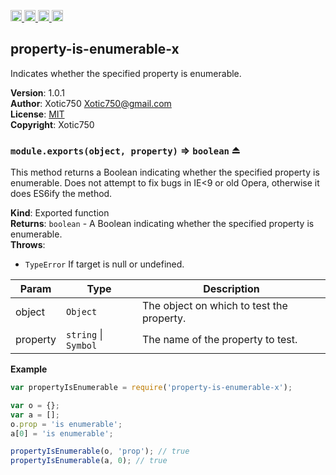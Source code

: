 <a href="https://travis-ci.org/Xotic750/property-is-enumerable-x"
   title="Travis status">
<img
   src="https://travis-ci.org/Xotic750/property-is-enumerable-x.svg?branch=master"
   alt="Travis status" height="18"/>
</a>
<a href="https://david-dm.org/Xotic750/property-is-enumerable-x"
   title="Dependency status">
<img src="https://david-dm.org/Xotic750/property-is-enumerable-x.svg"
   alt="Dependency status" height="18"/>
</a>
<a href="https://david-dm.org/Xotic750/property-is-enumerable-x#info=devDependencies"
   title="devDependency status">
<img src="https://david-dm.org/Xotic750/property-is-enumerable-x/dev-status.svg"
   alt="devDependency status" height="18"/>
</a>
<a href="https://badge.fury.io/js/property-is-enumerable-x" title="npm version">
<img src="https://badge.fury.io/js/property-is-enumerable-x.svg"
   alt="npm version" height="18"/>
</a>
<a name="module_property-is-enumerable-x"></a>

## property-is-enumerable-x
Indicates whether the specified property is enumerable.

**Version**: 1.0.1  
**Author**: Xotic750 <Xotic750@gmail.com>  
**License**: [MIT](&lt;https://opensource.org/licenses/MIT&gt;)  
**Copyright**: Xotic750  
<a name="exp_module_property-is-enumerable-x--module.exports"></a>

### `module.exports(object, property)` ⇒ <code>boolean</code> ⏏
This method returns a Boolean indicating whether the specified property is
enumerable. Does not attempt to fix bugs in IE<9 or old Opera, otherwise it
does ES6ify the method.

**Kind**: Exported function  
**Returns**: <code>boolean</code> - A Boolean indicating whether the specified property is
 enumerable.  
**Throws**:

- <code>TypeError</code> If target is null or undefined.


| Param | Type | Description |
| --- | --- | --- |
| object | <code>Object</code> | The object on which to test the property. |
| property | <code>string</code> \| <code>Symbol</code> | The name of the property to test. |

**Example**  
```js
var propertyIsEnumerable = require('property-is-enumerable-x');

var o = {};
var a = [];
o.prop = 'is enumerable';
a[0] = 'is enumerable';

propertyIsEnumerable(o, 'prop'); // true
propertyIsEnumerable(a, 0); // true
```
